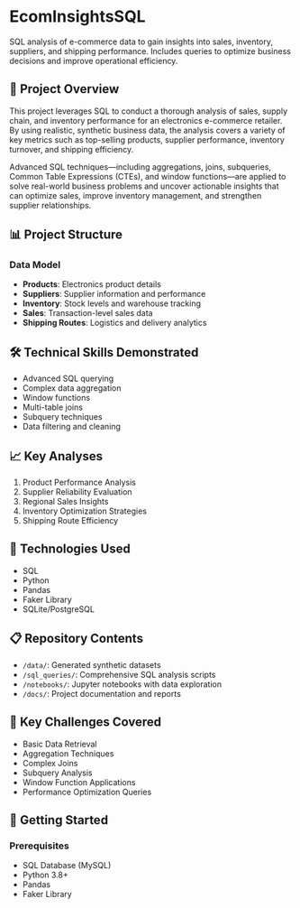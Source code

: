 # EcomInsightsSQL
SQL analysis of e-commerce data to gain insights into sales, inventory, suppliers, and shipping performance. Includes queries to optimize business decisions and improve operational efficiency.

## 🚀 Project Overview

This project leverages SQL to conduct a thorough analysis of sales, supply chain, and inventory performance for an electronics e-commerce retailer. By using realistic, synthetic business data, the analysis covers a variety of key metrics such as top-selling products, supplier performance, inventory turnover, and shipping efficiency.

Advanced SQL techniques—including aggregations, joins, subqueries, Common Table Expressions (CTEs), and window functions—are applied to solve real-world business problems and uncover actionable insights that can optimize sales, improve inventory management, and strengthen supplier relationships.

## 📊 Project Structure

### Data Model
- **Products**: Electronics product details
- **Suppliers**: Supplier information and performance
- **Inventory**: Stock levels and warehouse tracking
- **Sales**: Transaction-level sales data
- **Shipping Routes**: Logistics and delivery analytics

## 🛠 Technical Skills Demonstrated

- Advanced SQL querying
- Complex data aggregation
- Window functions
- Multi-table joins
- Subquery techniques
- Data filtering and cleaning

## 📈 Key Analyses

1. Product Performance Analysis
2. Supplier Reliability Evaluation
3. Regional Sales Insights
4. Inventory Optimization Strategies
5. Shipping Route Efficiency

## 🔧 Technologies Used

- SQL
- Python
- Pandas
- Faker Library
- SQLite/PostgreSQL

## 📋 Repository Contents

- `/data/`: Generated synthetic datasets
- `/sql_queries/`: Comprehensive SQL analysis scripts
- `/notebooks/`: Jupyter notebooks with data exploration
- `/docs/`: Project documentation and reports

## 🌟 Key Challenges Covered

- Basic Data Retrieval
- Aggregation Techniques
- Complex Joins
- Subquery Analysis
- Window Function Applications
- Performance Optimization Queries

## 🚀 Getting Started

### Prerequisites
- SQL Database (MySQL)
- Python 3.8+
- Pandas
- Faker Library
